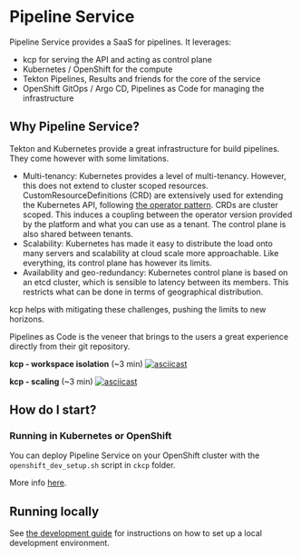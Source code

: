 # Pipeline Service

Pipeline Service provides a SaaS for pipelines. It leverages:

- kcp for serving the API and acting as control plane
- Kubernetes / OpenShift for the compute
- Tekton Pipelines, Results and friends for the core of the service
- OpenShift GitOps / Argo CD, Pipelines as Code for managing the infrastructure


## Why Pipeline Service?

Tekton and Kubernetes provide a great infrastructure for build pipelines. They come however with some limitations.

- Multi-tenancy: Kubernetes provides a level of multi-tenancy. However, this does not extend to cluster scoped resources. CustomResourceDefinitions (CRD) are extensively used for extending the Kubernetes API, following [the operator pattern](https://kubernetes.io/docs/concepts/extend-kubernetes/operator/).  CRDs are cluster scoped. This induces a coupling between the operator version provided by the platform and what you can use as a tenant. The control plane is also shared between tenants.
- Scalability: Kubernetes has made it easy to distribute the load onto many servers and scalability at cloud scale more approachable. Like everything, its control plane has however its limits.
- Availability and geo-redundancy: Kubernetes control plane is based on an etcd cluster, which is sensible to latency between its members. This restricts what can be done in terms of geographical distribution.

kcp helps with mitigating these challenges, pushing the limits to new horizons.

Pipelines as Code is the veneer that brings to the users a great experience directly from their git repository.

**kcp - workspace isolation** (~3 min)
[![asciicast](https://asciinema.org/a/513637.svg)](https://asciinema.org/a/513637)

**kcp - scaling** (~3 min)
[![asciicast](https://asciinema.org/a/516374.svg)](https://asciinema.org/a/516374)

## How do I start?

### Running in Kubernetes or OpenShift

You can deploy Pipeline Service on your OpenShift cluster with the `openshift_dev_setup.sh` script in `ckcp` folder.

More info [here](./developer/ckcp/README.md).

## Running locally

See [the development guide](./developer/docs/DEVELOPMENT.md) for instructions on how to set up a local development environment.
